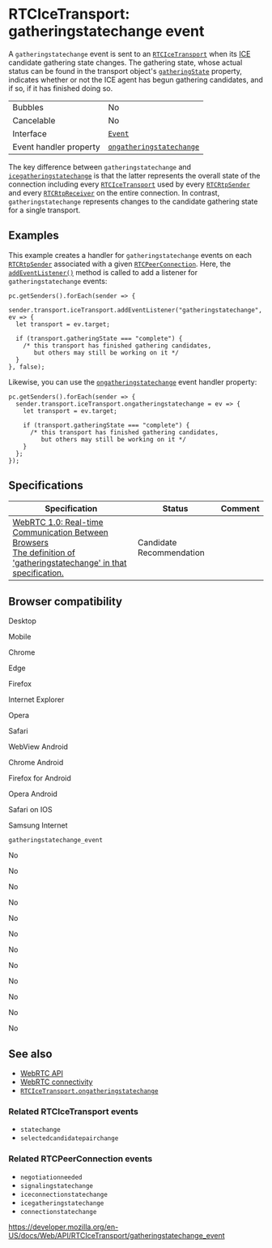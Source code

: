 RTCIceTransport: gatheringstatechange event
===========================================

A `gatheringstatechange` event is sent to an [`RTCIceTransport`](../rtcicetransport) when its [ICE](https://developer.mozilla.org/en-US/docs/Glossary/ICE) candidate gathering state changes. The gathering state, whose actual status can be found in the transport object's [`gatheringState`](gatheringstate) property, indicates whether or not the ICE agent has begun gathering candidates, and if so, if it has finished doing so.

<table><tbody><tr class="odd"><td>Bubbles</td><td>No</td></tr><tr class="even"><td>Cancelable</td><td>No</td></tr><tr class="odd"><td>Interface</td><td><a href="../event"><code>Event</code></a></td></tr><tr class="even"><td>Event handler property</td><td><a href="ongatheringstatechange"><code>ongatheringstatechange</code></a></td></tr></tbody></table>

The key difference between `gatheringstatechange` and [`icegatheringstatechange`](../rtcpeerconnection/icegatheringstatechange_event) is that the latter represents the overall state of the connection including every [`RTCIceTransport`](../rtcicetransport) used by every [`RTCRtpSender`](../rtcrtpsender) and every [`RTCRtpReceiver`](../rtcrtpreceiver) on the entire connection. In contrast, `gatheringstatechange` represents changes to the candidate gathering state for a single transport.

Examples
--------

This example creates a handler for `gatheringstatechange` events on each [`RTCRtpSender`](../rtcrtpsender) associated with a given [`RTCPeerConnection`](../rtcpeerconnection). Here, the [`addEventListener()`](../eventtarget/addeventlistener) method is called to add a listener for `gatheringstatechange` events:

    pc.getSenders().forEach(sender => {
      sender.transport.iceTransport.addEventListener("gatheringstatechange", ev => {
      let transport = ev.target;

      if (transport.gatheringState === "complete") {
        /* this transport has finished gathering candidates,
           but others may still be working on it */
      }
    }, false);

Likewise, you can use the [`ongatheringstatechange`](ongatheringstatechange) event handler property:

    pc.getSenders().forEach(sender => {
      sender.transport.iceTransport.ongatheringstatechange = ev => {
        let transport = ev.target;

        if (transport.gatheringState === "complete") {
          /* this transport has finished gathering candidates,
             but others may still be working on it */
        }
      };
    });

Specifications
--------------

<table><thead><tr class="header"><th>Specification</th><th>Status</th><th>Comment</th></tr></thead><tbody><tr class="odd"><td><a href="https://w3c.github.io/webrtc-pc/#event-icetransport-gatheringstatechange">WebRTC 1.0: Real-time Communication Between Browsers<br />
<span class="small">The definition of 'gatheringstatechange' in that specification.</span></a></td><td><span class="spec-cr">Candidate Recommendation</span></td><td></td></tr></tbody></table>

Browser compatibility
---------------------

Desktop

Mobile

Chrome

Edge

Firefox

Internet Explorer

Opera

Safari

WebView Android

Chrome Android

Firefox for Android

Opera Android

Safari on IOS

Samsung Internet

`gatheringstatechange_event`

No

No

No

No

No

No

No

No

No

No

No

No

See also
--------

-   [WebRTC API](../webrtc_api)
-   [WebRTC connectivity](../webrtc_api/connectivity)
-   [`RTCIceTransport.ongatheringstatechange`](ongatheringstatechange)

### Related RTCIceTransport events

-   `statechange`
-   `selectedcandidatepairchange`

### Related RTCPeerConnection events

-   `negotiationneeded`
-   `signalingstatechange`
-   `iceconnectionstatechange`
-   `icegatheringstatechange`
-   `connectionstatechange`

<a href="https://developer.mozilla.org/en-US/docs/Web/API/RTCIceTransport/gatheringstatechange_event" class="_attribution-link">https://developer.mozilla.org/en-US/docs/Web/API/RTCIceTransport/gatheringstatechange_event</a>

